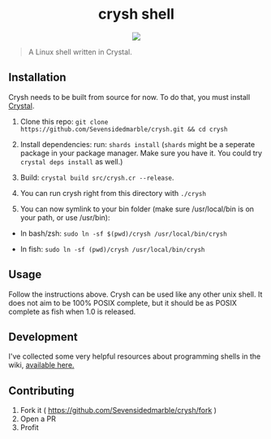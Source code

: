 <h1 align="center">crysh shell</h1>

<p align="center">
<a href="https://crystal-lang.org/"><img src="https://img.shields.io/badge/crystal-v0.34-success"/></a>
</p>

> A Linux shell written in Crystal.

## Installation

Crysh needs to be built from source for now. To do that, you must install [Crystal](https://crystal-lang.org/).

1. Clone this repo: `git clone https://github.com/Sevensidedmarble/crysh.git && cd crysh`

2. Install dependencies: run: `shards install` (`shards` might be a seperate package in your package manager. Make sure you have it. You could try `crystal deps install` as well.)

3. Build: `crystal build src/crysh.cr --release`.

4. You can run crysh right from this directory with `./crysh`

5. You can now symlink to your bin folder (make sure /usr/local/bin is on your path, or use /usr/bin):

* In bash/zsh: `sudo ln -sf $(pwd)/crysh /usr/local/bin/crysh`

* In fish: `sudo ln -sf (pwd)/crysh /usr/local/bin/crysh`


## Usage

Follow the instructions above. Crysh can be used like any other unix shell. It does not aim to be 100% POSIX complete, but it should be as POSIX complete as fish when 1.0 is released.

## Development

I've collected some very helpful resources about programming shells in the wiki, [available here.](https://github.com/Sevensidedmarble/crysh/wiki/Important-Links-for-Making-Shells)

## Contributing

1. Fork it ( https://github.com/Sevensidedmarble/crysh/fork )
2. Open a PR
3. Profit
